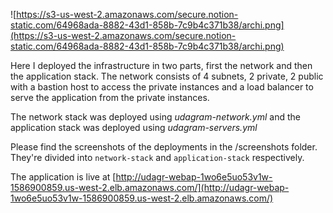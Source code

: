 ![https://s3-us-west-2.amazonaws.com/secure.notion-static.com/64968ada-8882-43d1-858b-7c9b4c371b38/archi.png](https://s3-us-west-2.amazonaws.com/secure.notion-static.com/64968ada-8882-43d1-858b-7c9b4c371b38/archi.png)

Here I deployed the infrastructure in two parts, first the network and then the application stack. The network consists of 4 subnets, 2 private, 2 public with a bastion host to access the private instances and a load balancer to serve the application from the private instances.

The network stack was deployed using *udagram-network.yml* and the application stack was deployed using *udagram-servers.yml*

Please find the screenshots of the deployments in the /screenshots folder. They're divided into `network-stack` and `application-stack` respectively.

The application is live at  [http://udagr-webap-1wo6e5uo53v1w-1586900859.us-west-2.elb.amazonaws.com/](http://udagr-webap-1wo6e5uo53v1w-1586900859.us-west-2.elb.amazonaws.com/)